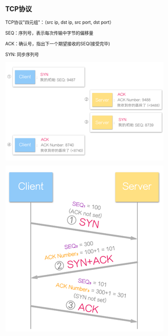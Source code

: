 ## TCP协议
TCP协议"四元组"：（src ip, dst ip, src port, dst port）

SEQ：序列号，表示每次传输中字节的偏移量

ACK：确认号，指出下一个期望接收的SEQ(接受完毕)

SYN: 同步序列号

![tcp_connect](1.png)

![tcp_connect](2.png)
